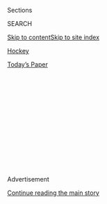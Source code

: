 <div id="app">

<div>

<div>

<div>

<div class="NYTAppHideMasthead css-1q2w90k e1suatyy0">

<div class="section css-ui9rw0 e1suatyy2">

<div class="css-eph4ug er09x8g0">

<div class="css-6n7j50">

</div>

<span class="css-1dv1kvn">Sections</span>

<div class="css-10488qs">

<span class="css-1dv1kvn">SEARCH</span>

</div>

[Skip to content](#site-content)[Skip to site
index](#site-index)

</div>

<div id="masthead-section-label" class="css-1wr3we4 eaxe0e00">

[Hockey](https://www.nytimes3xbfgragh.onion/section/sports/hockey)

</div>

<div class="css-10698na e1huz5gh0">

</div>

</div>

<div id="masthead-bar-one" class="section hasLinks css-15hmgas e1csuq9d3">

<div class="css-uqyvli e1csuq9d0">

</div>

<div class="css-1uqjmks e1csuq9d1">

</div>

<div class="css-9e9ivx">

[](https://myaccount.nytimes3xbfgragh.onion/auth/login?response_type=cookie&client_id=vi)

</div>

<div class="css-1bvtpon e1csuq9d2">

[Today’s
Paper](https://www.nytimes3xbfgragh.onion/section/todayspaper)

</div>

</div>

</div>

</div>

<div data-aria-hidden="false">

<div id="site-content" data-role="main">

<div>

<div class="css-1aor85t" style="opacity:0.000000001;z-index:-1;visibility:hidden">

<div class="css-1hqnpie">

<div class="css-epjblv">

<span class="css-17xtcya">[Hockey](/section/sports/hockey)</span><span class="css-x15j1o">|</span><span class="css-fwqvlz">Eddie
Shack, Feisty Wing for Powerful Maple Leafs, Dies at
83</span>

</div>

<div class="css-k008qs">

<div class="css-1iwv8en">

<span class="css-18z7m18"></span>

<div>

</div>

</div>

<span class="css-1n6z4y">https://nyti.ms/32ZLz7h</span>

<div class="css-1705lsu">

<div class="css-4xjgmj">

<div class="css-4skfbu" data-role="toolbar" data-aria-label="Social Media Share buttons, Save button, and Comments Panel with current comment count" data-testid="share-tools">

  - 
  - 
  - 
  - 
    
    <div class="css-6n7j50">
    
    </div>

  - 

</div>

</div>

</div>

</div>

</div>

</div>

<div id="NYT_TOP_BANNER_REGION" class="css-13pd83m">

</div>

<div id="top-wrapper" class="css-1sy8kpn">

<div id="top-slug" class="css-l9onyx">

Advertisement

</div>

[Continue reading the main
story](#after-top)

<div class="ad top-wrapper" style="text-align:center;height:100%;display:block;min-height:250px">

<div id="top" class="place-ad" data-position="top" data-size-key="top">

</div>

</div>

<div id="after-top">

</div>

</div>

<div>

<div id="sponsor-wrapper" class="css-1hyfx7x">

<div id="sponsor-slug" class="css-19vbshk">

Supported by

</div>

[Continue reading the main
story](#after-sponsor)

<div id="sponsor" class="ad sponsor-wrapper" style="text-align:center;height:100%;display:block">

</div>

<div id="after-sponsor">

</div>

</div>

<div class="css-186x18t">

</div>

<div class="css-1vkm6nb ehdk2mb0">

# Eddie Shack, Feisty Wing for Powerful Maple Leafs, Dies at 83

</div>

He helped Toronto win four Stanley Cups in the ’60s, his pugnacity
earning love in Toronto (and, no surprise, hatred in rival Montreal).

<div class="css-79elbk" data-testid="photoviewer-wrapper">

<div class="css-z3e15g" data-testid="photoviewer-wrapper-hidden">

</div>

<div class="css-1a48zt4 ehw59r15" data-testid="photoviewer-children">

![<span class="css-16f3y1r e13ogyst0" data-aria-hidden="true">Eddie
Shack of the Maple Leafs loomed over Gary Bergman of the Minnesota North
Stars in Toronto in 1974. A lyric in a popular song about Shack went:
“He knocks ’em down and he gives ’em a
whack.”</span><span class="css-cnj6d5 e1z0qqy90" itemprop="copyrightHolder"><span class="css-1ly73wi e1tej78p0">Credit...</span><span><span>Doug
Griffin/Toronto Star, via Getty
Images</span></span></span>](https://static01.graylady3jvrrxbe.onion/images/2020/07/28/obituaries/27Shack-sub/27Shack-sub-articleLarge-v3.jpg?quality=75&auto=webp&disable=upscale)

</div>

</div>

<div class="css-18e8msd">

<div class="css-vp77d3 epjyd6m0">

<div class="css-1baulvz">

By [<span class="css-1baulvz last-byline" itemprop="name">Richard
Goldstein</span>](https://www.nytimes3xbfgragh.onion/by/richard-goldstein)

</div>

</div>

  - 
    
    <div class="css-ld3wwf e16638kd2">
    
    July 27,
    2020
    
    </div>

  - 
    
    <div class="css-4xjgmj">
    
    <div class="css-d8bdto" data-role="toolbar" data-aria-label="Social Media Share buttons, Save button, and Comments Panel with current comment count" data-testid="share-tools">
    
      - 
      - 
      - 
      - 
        
        <div class="css-6n7j50">
        
        </div>
    
      - 
    
    </div>
    
    </div>

</div>

</div>

<div class="section meteredContent css-1r7ky0e" name="articleBody" itemprop="articleBody">

<div class="css-1fanzo5 StoryBodyCompanionColumn">

<div class="css-53u6y8">

Eddie Shack, a colorful, pugnacious wing who became a fan favorite at
Maple Leaf Gardens playing for Toronto’s four Stanley Cup championship
teams of the 1960s, and who remained in the public eye as a pitchman on
Canadian television sporting a cowboy hat and flowing mustache, died on
Saturday in Toronto. He was 83.

Shack’s death, at a hospital, was announced by the Maple Leafs. He had
been treated for throat cancer.

Shack played for 17 N.H.L. seasons, with six teams, and appeared in
three All-Star Games. He scored the winning goal for Toronto in Game 5
of the 1963 Stanley Cup finals against Detroit, though he took no
credit, saying the puck had caromed into the Red Wings’ net off his
backside.

“He was a powerful skater,” Darryl Sittler, the captain of the Maple
Leafs in Shack’s last season with them, told [The Peterborough Examiner
of
Ontario](https://www.thepeterboroughexaminer.com/ts/sports/leafs/2020/07/26/the-entertainer-eddie-shack-was-everything-leafs-fans-wanted-in-a-hockey-player.html).
“His body was thick. His forearms. And he could score goals.”

</div>

</div>

<div class="css-1fanzo5 StoryBodyCompanionColumn">

<div class="css-53u6y8">

Shack whipped up the home crowds, at times with help from family.

“If I wasn’t playing, my dad would stand up across from the Leafs’ bench
and start yelling, ‘We want Shack\!’” he told [The Toronto
Sun](https://torontosun.com/sports/hockey/leafs-eddie-shack-the-entertainer-dies-at-83).
“Then I’d stand up on the end of the bench on my side and start the
cheer too.”

Shack was 6 feet 1 inches tall and 200 pounds or so, good size for a
forward of his time.

His roughhousing inspired the 1966 novelty song “[Clear the Track: Here
Comes Shack](https://www.youtube.com/watch?v=kb8_Ybbrn5A),” written by
the hockey broadcaster Brian McFarlane and sung by Douglas Rankine with
The Secrets.

As the tune put it: “He knocks ’em down and he gives ’em a whack.”

Shack was known as the Entertainer for his exuberance and also as the
Nose, for his prominent one.

In his memoir “Eddie Shack: Hockey’s Most Entertaining Stories” (2019),
written with Ken Reid, Shack told of head-butting the Montreal
Canadiens’ Henri Richard [(who died in
March)](https://www.nytimes3xbfgragh.onion/2020/03/06/sports/hockey/henri-richard-dead.html)in
a game in Toronto, then hearing from his big brother, [Maurice the
Rocket](https://www.nytimes3xbfgragh.onion/2000/05/28/sports/rocket-richard-montreal-s-goal-scoring-hero-dies-at-78.html),
when the Leafs were in Montreal. “Maurice said, ‘Thank God you never hit
him with your nose or you would have split my brother in two.’”

</div>

</div>

<div class="css-1fanzo5 StoryBodyCompanionColumn">

<div class="css-53u6y8">

After his playing days, Shack hawked, among other things, Schick razor
blades (he once shaved off his mustache in a commercial) and The Pop
Shoppe soft drinks, saying he had “a nose for value.” He was co-owner of
a golf club and established the Eddie Shack Donuts chain.

</div>

</div>

<div class="css-79elbk" data-testid="photoviewer-wrapper">

<div class="css-z3e15g" data-testid="photoviewer-wrapper-hidden">

</div>

<div class="css-1a48zt4 ehw59r15" data-testid="photoviewer-children">

![<span class="css-16f3y1r e13ogyst0" data-aria-hidden="true">Shack in
2012 with a personalized miniature Stanley Cup. At right was his former
teammate Johnny Bower (who died in 2017). In his later years Shack was a
familiar pitchman on Canadian
television.</span><span class="css-cnj6d5 e1z0qqy90" itemprop="copyrightHolder"><span class="css-1ly73wi e1tej78p0">Credit...</span><span>Aaron
Vincent Elkaim/The Canadian Press, via Associated
Press</span></span>](https://static01.graylady3jvrrxbe.onion/images/2020/07/28/obituaries/27Shack2/merlin_174973449_eb49600f-babd-431e-8fb8-0c4a33fd64e6-articleLarge.jpg?quality=75&auto=webp&disable=upscale)

</div>

</div>

<div class="css-1fanzo5 StoryBodyCompanionColumn">

<div class="css-53u6y8">

Edward Steven Philip Shack was born in Sudbury, Ontario, on Feb. 11,
1937, to Bill and Lena Shack, Ukrainian immigrants. His father was a
crane operator. Eddie was ill for several years as a boy and missed
school but was promoted from one grade to the next nonetheless, leaving
him unable to read and write. He quit school at 15 and was signed by the
Guelph Biltmores, a New York Rangers junior team.

Shack made his N.H.L. debut in the 1958-59 season with the Rangers, who
traded him to the Maple Leafs in November 1960. He played for their
Stanley Cup championship teams in 1962, ’63, ’64 and ’67.

He was later with the Boston Bruins, the Los Angeles Kings, the Buffalo
Sabres, the Pittsburgh Penguins and the Leafs again. He retired after
the 1974-75 season with career totals of 239 goals, 226 assists and
1,431 penalty minutes in 1,047 regular-season games. He was in the
N.H.L.’s top 10 in penalty minutes four times.

Though he was illiterate, Shack proved astute in drawing on his
popularity for commercial opportunities. “He once told me, ‘I can’t read
or write but I can count,’” his former Maple Leafs teammate Dick Duff
told The Globe and Mail of Toronto. In his later years Shack was an
advocate for literacy programs in schools.

He and his wife, Norma (Givens) Shack, who survives him, had two
children. A complete list of survivors was not immediately available.

For fans of the Canadiens, the Maple Leafs’ chief rival, Shack was a
villain, as Quebec’s premier, François Legault, acknowledged wryly in
paying tribute to him in a Twitter posting on his death.

He saluted Shack “with the sentiments of many fans and teams for which
he didn’t play,” Mr. Legault said, adding, “We loved to hate him.”

</div>

</div>

</div>

<div>

</div>

<div>

</div>

<div>

</div>

<div>

<div id="bottom-wrapper" class="css-1ede5it">

<div id="bottom-slug" class="css-l9onyx">

Advertisement

</div>

[Continue reading the main
story](#after-bottom)

<div id="bottom" class="ad bottom-wrapper" style="text-align:center;height:100%;display:block;min-height:90px">

</div>

<div id="after-bottom">

</div>

</div>

</div>

</div>

</div>

## Site Index

<div>

</div>

## Site Information Navigation

  - [© <span>2020</span> <span>The New York Times
    Company</span>](https://help.nytimes3xbfgragh.onion/hc/en-us/articles/115014792127-Copyright-notice)

<!-- end list -->

  - [NYTCo](https://www.nytco.com/)
  - [Contact
    Us](https://help.nytimes3xbfgragh.onion/hc/en-us/articles/115015385887-Contact-Us)
  - [Work with us](https://www.nytco.com/careers/)
  - [Advertise](https://nytmediakit.com/)
  - [T Brand Studio](http://www.tbrandstudio.com/)
  - [Your Ad
    Choices](https://www.nytimes3xbfgragh.onion/privacy/cookie-policy#how-do-i-manage-trackers)
  - [Privacy](https://www.nytimes3xbfgragh.onion/privacy)
  - [Terms of
    Service](https://help.nytimes3xbfgragh.onion/hc/en-us/articles/115014893428-Terms-of-service)
  - [Terms of
    Sale](https://help.nytimes3xbfgragh.onion/hc/en-us/articles/115014893968-Terms-of-sale)
  - [Site
    Map](https://spiderbites.nytimes3xbfgragh.onion)
  - [Help](https://help.nytimes3xbfgragh.onion/hc/en-us)
  - [Subscriptions](https://www.nytimes3xbfgragh.onion/subscription?campaignId=37WXW)

</div>

</div>

</div>

</div>
